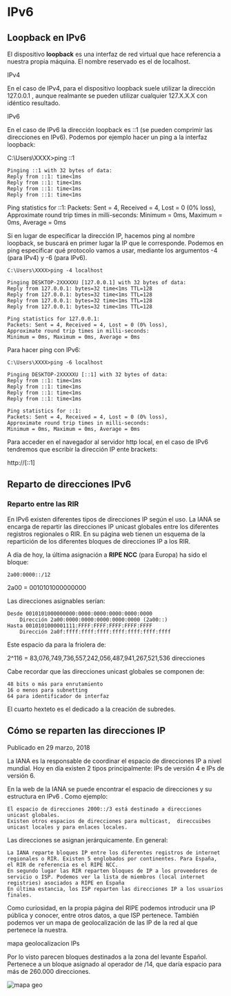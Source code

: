 
# IPv6

## Loopback en IPv6

El dispositivo **loopback** es una interfaz de red virtual que hace referencia a nuestra propia máquina. El nombre reservado es el de localhost.

IPv4

En el caso de IPv4, para el dispositivo loopback suele utilizar la dirección 127.0.0.1 , aunque realmante se pueden utilizar cualquier 127.X.X.X con idéntico resultado.

IPv6

En el caso de IPv6 la dirección loopback es ::1 (se pueden comprimir las direcciones en IPv6). Podemos por ejemplo hacer un ping a la interfaz loopback:

C:\Users\XXXX>ping ::1

    Pinging ::1 with 32 bytes of data:
    Reply from ::1: time<1ms
    Reply from ::1: time<1ms
    Reply from ::1: time<1ms
    Reply from ::1: time<1ms

Ping statistics for ::1:
Packets: Sent = 4, Received = 4, Lost = 0 (0% loss),
Approximate round trip times in milli-seconds:
Minimum = 0ms, Maximum = 0ms, Average = 0ms

Si en lugar de especificar la dirección IP, hacemos ping al nombre loopback, se buscará en primer lugar la IP que le corresponde. Podemos en ping especificar qué protocolo vamos a usar, mediante los argumentos -4 (para IPv4) y -6 (para IPv6).

    C:\Users\XXXX>ping -4 localhost

    Pinging DESKTOP-2XXXXXU [127.0.0.1] with 32 bytes of data:
    Reply from 127.0.0.1: bytes=32 time<1ms TTL=128
    Reply from 127.0.0.1: bytes=32 time<1ms TTL=128
    Reply from 127.0.0.1: bytes=32 time<1ms TTL=128
    Reply from 127.0.0.1: bytes=32 time<1ms TTL=128

    Ping statistics for 127.0.0.1:
    Packets: Sent = 4, Received = 4, Lost = 0 (0% loss),
    Approximate round trip times in milli-seconds:
    Minimum = 0ms, Maximum = 0ms, Average = 0ms

Para hacer ping con IPv6:

    C:\Users\XXXX>ping -6 localhost

    Pinging DESKTOP-2XXXXXU [::1] with 32 bytes of data:
    Reply from ::1: time<1ms
    Reply from ::1: time<1ms
    Reply from ::1: time<1ms
    Reply from ::1: time<1ms

    Ping statistics for ::1:
    Packets: Sent = 4, Received = 4, Lost = 0 (0% loss),
    Approximate round trip times in milli-seconds:
    Minimum = 0ms, Maximum = 0ms, Average = 0ms

Para acceder en el navegador al servidor http local, en el caso de IPv6 tendremos que escribir la dirección IP ente brackets:

http://[::1]

## Reparto de direcciones IPv6

### Reparto entre las RIR


En IPv6 existen diferentes tipos de direcciones IP según el uso. La IANA se encarga de repartir las direcciones IP unicast globales entre los diferentes registros regionales o RIR. En su página web tienen un esquema de la repartición de los diferentes bloques de direcciones IP a los RIR.

A día de hoy, la última asignación a **RIPE NCC** (para Europa) ha sido el bloque:

    2a00:0000::/12

2a00 = 0010101000000000

Las direcciones asignables serían:

    Desde 0010101000000000:0000:0000:0000:0000:0000
        Dirección 2a00:0000:0000:0000:0000:0000 (2a00::)
    Hasta 0010101000001111:FFFF:FFFF:FFFF:FFFF:FFFF
        Dirección 2a0f:ffff:ffff:ffff:ffff:ffff:ffff:ffff

Este espacio da para la friolera de:

2^116 = 83,076,749,736,557,242,056,487,941,267,521,536 direcciones

Cabe recordar que las direcciones unicast globales se componen de:

    48 bits o más para enrutamiento
    16 o menos para subnetting
    64 para identificador de interfaz

El cuarto hexteto es el dedicado a la creación de subredes.

## Cómo se reparten las direcciones IP

Publicado en 29 marzo, 2018	

La IANA es la responsable de coordinar el espacio de direcciones IP a nivel mundial. Hoy en día existen 2 tipos principalmente: IPs de versión 4 e IPs de versión 6.

En la web de la IANA se puede encontrar el espacio de direcciones y su estructura en IPv6 . Como ejemplo:

    El espacio de direcciones 2000::/3 está destinado a direcciones unicast globales.
    Existen otros espacios de direcciones para multicast,  direccuibes unicast locales y para enlaces locales.

Las direcciones se asignan jerárquicamente. En general:

    La IANA reparte bloques IP entre los diferentes registros de internet regionales o RIR. Existen 5 englobados por continentes. Para España, el RIR de referencia es el RIPE NCC.
    En segundo lugar las RIR reparten bloques de IP a los proveedores de servicio o ISP. Podemos ver la lista de miembros (local internet registries) asociados a RIPE en España
    En última estancia, los ISP reparten las direcciones IP a los usuarios finales.

Como curiosidad, en la propia página del RIPE podemos introducir una IP pública y conocer, entre otros datos, a que ISP pertenece. También podemos ver un mapa de geolocalización de las IP de la red al que pertenece la nuestra.

mapa geolocalizacion IPs

Por lo visto parecen bloques destinados a la zona del levante Español. Pertenece a un bloque asignado al operador de /14, que daría espacio para más de 260.000 direcciones.

![mapa geo](mapa-geolocalizacion-ips.png)
